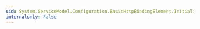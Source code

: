 ```yaml
---
uid: System.ServiceModel.Configuration.BasicHttpBindingElement.InitializeFrom(System.ServiceModel.Channels.Binding)
internalonly: False
---
```

